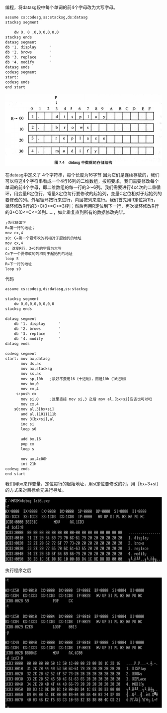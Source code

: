 编程，将datasg段中每个单词的前4个字母改为大写字母。

```assembly
assume cs:codesg,ss:stacksg,ds:datasg
stacksg segment

	dw 0, 0 ,0,0,0,0,0,0
stacksg ends
datasg segment
db '1. display		'
db '2. brows		'
db '3. replace		'
db '4. modify		'
datasg ends
codesg segment	
start:
codesg ends
end start

```

![image-20210124112108717](../image/lab6/image-20210124112108717.png)

在datasg中定义了 4个字符串，每个长度为16字节
因为它们是连续存放的，我们可以将这4个字符串看成一个4行16列的二维数组，按照要求，我们需要修改每个单词的前4个字母，即二维数组的每一行的3〜6列。我们需要进行4x4次的二重循环，用变量R定位行，常量3定位每行要修改的起始列，变量C定位相对于起始列的要修改的列。外层循环按行来进行，内层按列来进行。我们首先用R定位第1行，循环修改R行的3+C(0<=C<=3)列；然后再用R定位到下一行，再次循环修改R行的3+C(0<=C<=3)列……，如此重复直到所有的数据修改完毕。

```assembly
;伪代码如下
R=第一行的地址；
mov cx,4
s0: C=第一个要修改的列相对于起始列的地址
mov cx,4
s: 改变R行，3+C列的字母为大写
C=下一个要修改的列相对于起始列的地址
loop S
R=下一行的地址
loop s0

```

代码

```assembly
assume cs:codesg,ds:datasg,ss:stacksg
 
stacksg segment
    dw 0,0,0,0,0,0,0,0
stacksg ends
 
datasg segment
    db '1. display      '
    db '2. brows        '
    db '3. replace      '
    db '4. modify       '
datasg ends
 
codesg segment
start: mov ax,datasg
       mov ds,ax
       mov ax,stacksg
       mov ss,ax
       mov sp,10h	;最好不要用16（十进制），而是10h（16进制）
       mov bx,0
       mov cx,4
     s:push cx
       mov si,0		;这里直接 mov si,3 之后 mov al,[bx+si]应该也可以吧
       mov cx,4
    s0:mov al,3[bx+si]
       and al,11011111b
       mov 3[bx+si],al
       inc si
       loop s0
 
       add bx,16
       pop cx
       loop s
 
       mov ax,4c00h
       int 21h
codesg ends
end start
```





我们用bx来作变量，定位每行的起始地址，用si定位要修改的列，用［bx+3+si］的方式来对目标单元进行寻址。

![image-20210124121050797](../image/lab6/image-20210124121050797.png)





执行程序之后

![image-20210124121140547](../image/lab6/image-20210124121140547.png)